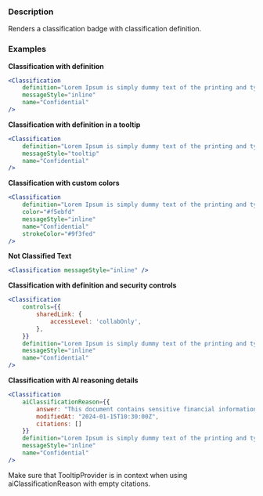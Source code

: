 ### Description
Renders a classification badge with classification definition.

### Examples

**Classification with definition**
```jsx
<Classification
    definition="Lorem Ipsum is simply dummy text of the printing and typesetting industry. Lorem Ipsum has been the industry's standard dummy text ever since the 1500s, when an unknown printer took a galley of type and scrambled it to make a type specimen book."
    messageStyle="inline"
    name="Confidential"
/>
```

**Classification with definition in a tooltip**
```jsx
<Classification
    definition="Lorem Ipsum is simply dummy text of the printing and typesetting industry. Lorem Ipsum has been the industry's standard dummy text ever since the 1500s, when an unknown printer took a galley of type and scrambled it to make a type specimen book."
    messageStyle="tooltip"
    name="Confidential"
/>
```

**Classification with custom colors**
```jsx
<Classification
    definition="Lorem Ipsum is simply dummy text of the printing and typesetting industry. Lorem Ipsum has been the industry's standard dummy text ever since the 1500s, when an unknown printer took a galley of type and scrambled it to make a type specimen book."
    color="#f5ebfd"
    messageStyle="inline"
    name="Confidential"
    strokeColor="#9f3fed"
/>
```

**Not Classified Text**
```jsx
<Classification messageStyle="inline" />
```

**Classification with definition and security controls**
```jsx
<Classification
    controls={{
        sharedLink: {
            accessLevel: 'collabOnly',
        },
    }}
    definition="Lorem Ipsum is simply dummy text of the printing and typesetting industry. Lorem Ipsum has been the industry's standard dummy text ever since the 1500s, when an unknown printer took a galley of type and scrambled it to make a type specimen book."
    messageStyle="inline"
    name="Confidential"
/>
```

**Classification with AI reasoning details**
```jsx
<Classification
    aiClassificationReason={{
        answer: "This document contains sensitive financial information including quarterly earnings data and strategic business plans that require confidential handling.",
        modifiedAt: "2024-01-15T10:30:00Z",
        citations: []
    }}
    definition="Lorem Ipsum is simply dummy text of the printing and typesetting industry. Lorem Ipsum has been the industry's standard dummy text ever since the 1500s, when an unknown printer took a galley of type and scrambled it to make a type specimen book."
    messageStyle="inline"
    name="Confidential"
/>
```
Make sure that TooltipProvider is in context when using aiClassificationReason with empty citations.
